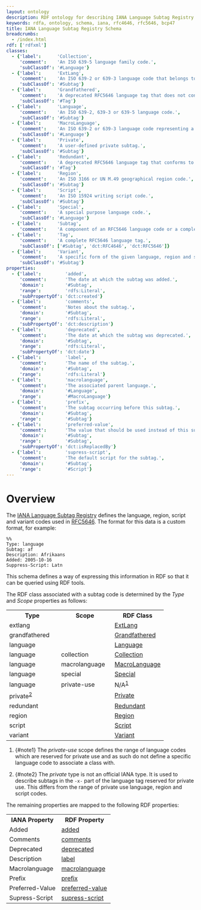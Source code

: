 ```yaml
---
layout: ontology
description: RDF ontology for describing IANA Language Subtag Registry data.
keywords: rdfa, ontology, schema, iana, rfc4646, rfc5646, bcp47
title: IANA Language Subtag Registry Schema
breadcrumbs:
  - /index.html
rdf: ['rdfxml']
classes:
  - {'label':      'Collection',
     'comment':    'An ISO 639-5 language family code.',
     'subClassOf': '#Language'}
  - {'label':      'ExtLang',
     'comment':    'An ISO 639-2 or 639-3 language code that belongs to a macrolanguage.',
     'subClassOf': '#Subtag'}
  - {'label':      'Grandfathered',
     'comment':    'A deprecated RFC5646 language tag that does not conform to the RFC5646 syntax.',
     'subClassOf': '#Tag'}
  - {'label':      'Language',
     'comment':    'An ISO 639-2, 639-3 or 639-5 language code.',
     'subClassOf': '#Subtag'}
  - {'label':      'MacroLanguage',
     'comment':    'An ISO 639-2 or 639-3 language code representing a group of languages.',
     'subClassOf': '#Language'}
  - {'label':      'Private',
     'comment':    'A user-defined private subtag.',
     'subClassOf': '#Subtag'}
  - {'label':      'Redundant',
     'comment':    'A deprecated RFC5646 language tag that conforms to the RFC5646 syntax.',
     'subClassOf': '#Tag'}
  - {'label':      'Region',
     'comment':    'An ISO 3166 or UN M.49 geographical region code.',
     'subClassOf': '#Subtag'}
  - {'label':      'Script',
     'comment':    'An ISO 15924 writing script code.',
     'subClassOf': '#Subtag'}
  - {'label':      'Special',
     'comment':    'A special purpose language code.',
     'subClassOf': '#Language'}
  - {'label':      'Subtag',
     'comment':    'A component of an RFC5646 language code or a complete grandfathered/redundant tag.'}
  - {'label':      'Tag',
     'comment':    'A complete RFC5646 language tag.',
     'subClassOf': ['#Subtag', 'dct:RFC4646', 'dct:RFC5646']}
  - {'label':      'Variant',
     'comment':    'A specific form of the given language, region and script.',
     'subClassOf': '#Subtag'}
properties:
  - {'label':         'added',
     'comment':       'The date at which the subtag was added.',
     'domain':        '#Subtag',
     'range':         'rdfs:Literal',
     'subPropertyOf': 'dct:created'}
  - {'label':         'comments',
     'comment':       'Notes about the subtag.',
     'domain':        '#Subtag',
     'range':         'rdfs:Literal',
     'subPropertyOf': 'dct:description'}
  - {'label':         'deprecated',
     'comment':       'The date at which the subtag was deprecated.',
     'domain':        '#Subtag',
     'range':         'rdfs:Literal',
     'subPropertyOf': 'dct:date'}
  - {'label':         'label',
     'comment':       'The name of the subtag.',
     'domain':        '#Subtag',
     'range':         'rdfs:Literal'}
  - {'label':         'macrolanguage',
     'comment':       'The associated parent language.',
     'domain':        '#Language',
     'range':         '#MacroLanguage'}
  - {'label':         'prefix',
     'comment':       'The subtag occurring before this subtag.',
     'domain':        '#Subtag',
     'range':         '#Subtag'}
  - {'label':         'preferred-value',
     'comment':       'The value that should be used instead of this subtag.',
     'domain':        '#Subtag',
     'range':         '#Subtag',
     'subPropertyOf': 'dct:isReplacedBy'}
  - {'label':         'supress-script',
     'comment':       'The default script for the subtag.',
     'domain':        '#Subtag',
     'range':         '#Script'}
---
```


# Overview

The [IANA Language Subtag Registry](http://www.iana.org/assignments/language-subtag-registry)
defines the language, region, script and variant codes used in
[RFC5646](http://tools.ietf.org/rfc/rfc5646.txt). The format for this data is a
custom format, for example:

    %%
    Type: language
    Subtag: af
    Description: Afrikaans
    Added: 2005-10-16
    Suppress-Script: Latn

This schema defines a way of expressing this information in RDF so that it can
be queried using RDF tools.

The RDF class associated with a subtag code is determined by the _Type_ and
_Scope_ properties as follows:

<table class="data">
<col width="33%"/><col width="34%"/><col width="33%"/>
<tr><th>Type</th><th>Scope</th><th>RDF Class</th></tr>
<tr><td>extlang</td><td></td><td><a href="#ExtLang">ExtLang</a></td></tr>
<tr><td>grandfathered</td><td></td><td><a href="#Grandfathered">Grandfathered</a></td></tr>
<tr><td>language</td><td></td><td><a href="#Language">Language</a></td></tr>
<tr><td>language</td><td>collection</td><td><a href="#Collection">Collection</a></td></tr>
<tr><td>language</td><td>macrolanguage</td><td><a href="#MacroLanguage">MacroLanguage</a></td></tr>
<tr><td>language</td><td>special</td><td><a href="#Special">Special</a></td></tr>
<tr><td>language</td><td>private-use</td><td>N/A<sup><a href="#note1">1</a></sup></td></tr>
<tr><td>private<sup><a href="#note2">2</a></sup></td><td></td><td><a href="#Private">Private</a></td></tr>
<tr><td>redundant</td><td></td><td><a href="#Redundant">Redundant</a></td></tr>
<tr><td>region</td><td></td><td><a href="#Region">Region</a></td></tr>
<tr><td>script</td><td></td><td><a href="#Script">Script</a></td></tr>
<tr><td>variant</td><td></td><td><a href="#Variant">Variant</a></td></tr>
</table>

1. {#note1} The _private-use_ scope defines the range of language codes which are
   reserved for private use and as such do not define a specific language code
   to associate a class with.

2. {#note2} The _private_ type is not an official IANA type. It is used to describe
   subtags in the `-x-` part of the language tag reserved for private use. This
   differs from the range of private use language, region and script codes.

The remaining properties are mapped to the following RDF properties:

<table class="data">
<col width="50%"/><col width="50%"/>
<tr><th>IANA Property</th><th>RDF Property</th></tr>
<tr><td>Added</td><td><a href="#added">added</a></td></tr>
<tr><td>Comments</td><td><a href="#comments">comments</a></td></tr>
<tr><td>Deprecated</td><td><a href="#deprecated">deprecated</a></td></tr>
<tr><td>Description</td><td><a href="#label">label</a></td></tr>
<tr><td>Macrolanguage</td><td><a href="#macrolanguage">macrolanguage</a></td></tr>
<tr><td>Prefix</td><td><a href="#prefix">prefix</a></td></tr>
<tr><td>Preferred-Value</td><td><a href="#preferred-value">preferred-value</a></td></tr>
<tr><td>Supress-Script</td><td><a href="#supress-script">supress-script</a></td></tr>
</table>
